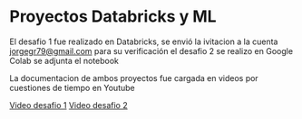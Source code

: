 # Proyectos Databricks y ML

El desafio 1 fue realizado en Databricks, se envió la ivitacion a la cuenta jorgegr79@gmail.com para su verificación
el desafio 2 se realizo en Google Colab se adjunta el notebook

La documentacion de ambos proyectos fue cargada en videos por cuestiones de tiempo en Youtube

[Video desafio 1]()
[Video desafio 2]()
